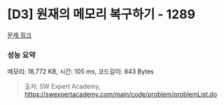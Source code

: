 # [D3] 원재의 메모리 복구하기 - 1289 

[문제 링크](https://swexpertacademy.com/main/code/problem/problemDetail.do?contestProbId=AV19AcoKI9sCFAZN) 

### 성능 요약

메모리: 18,772 KB, 시간: 105 ms, 코드길이: 843 Bytes



> 출처: SW Expert Academy, https://swexpertacademy.com/main/code/problem/problemList.do